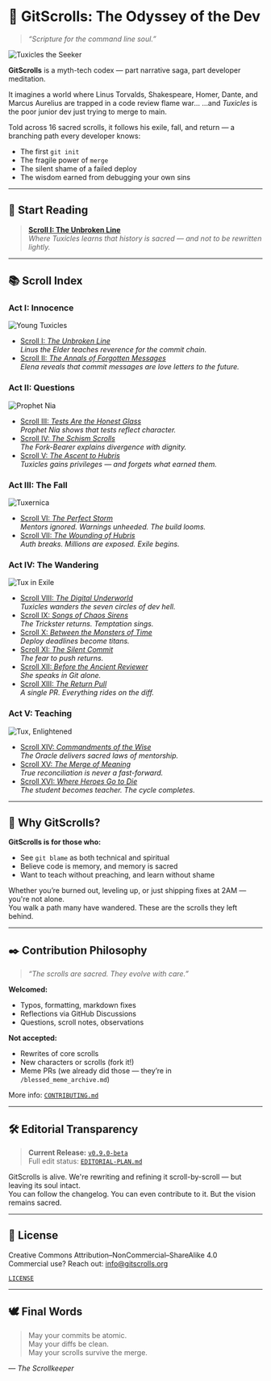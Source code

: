 # 🐧 GitScrolls: The Odyssey of the Dev

> *“Scripture for the command line soul.”*

![Tuxicles the Seeker](https://media.githubusercontent.com/media/gitscrolls/gitscrolls-assets/refs/heads/main/tux-sketch.webp)

**GitScrolls** is a myth-tech codex — part narrative saga, part developer meditation.

It imagines a world where Linus Torvalds, Shakespeare, Homer, Dante, and Marcus Aurelius are trapped in a code review flame war…
…and *Tuxicles* is the poor junior dev just trying to merge to main.

Told across 16 sacred scrolls, it follows his exile, fall, and return — a branching path every developer knows:
- The first `git init`
- The fragile power of `merge`
- The silent shame of a failed deploy
- The wisdom earned from debugging your own sins

---

## 📖 Start Reading

> [**Scroll I: The Unbroken Line**](./scrolls/01-Unbroken-Line.md)  
> _Where Tuxicles learns that history is sacred — and not to be rewritten lightly._

---

## 📚 Scroll Index

### **Act I: Innocence**
![Young Tuxicles](https://media.githubusercontent.com/media/gitscrolls/gitscrolls-assets/refs/heads/main/act-1.webp)
- [Scroll I: *The Unbroken Line*](./scrolls/01-Unbroken-Line.md)  
  *Linus the Elder teaches reverence for the commit chain.*
- [Scroll II: *The Annals of Forgotten Messages*](./scrolls/02-Annals-of-Forgotten-Messages.md)  
  *Elena reveals that commit messages are love letters to the future.*

### **Act II: Questions**
![Prophet Nia](https://media.githubusercontent.com/media/gitscrolls/gitscrolls-assets/refs/heads/main/scroll-03-hero.webp)
- [Scroll III: *Tests Are the Honest Glass*](./scrolls/03-Tests-Are-the-Honest-Glass.md)  
  *Prophet Nia shows that tests reflect character.*
- [Scroll IV: *The Schism Scrolls*](./scrolls/04-Schism-Scrolls.md)  
  *The Fork-Bearer explains divergence with dignity.*
- [Scroll V: *The Ascent to Hubris*](./scrolls/05-The-Ascent-to-Hubris.md)  
  *Tuxicles gains privileges — and forgets what earned them.*

### **Act III: The Fall**
![Tuxernica](https://media.githubusercontent.com/media/gitscrolls/gitscrolls-assets/refs/heads/main/guernica-tux-3.webp)
- [Scroll VI: *The Perfect Storm*](./scrolls/06-The-Perfect-Storm.md)  
  *Mentors ignored. Warnings unheeded. The build looms.*
- [Scroll VII: *The Wounding of Hubris*](./scrolls/07-Wounding-of-Hubris.md)  
  *Auth breaks. Millions are exposed. Exile begins.*

### **Act IV: The Wandering**
![Tux in Exile](https://media.githubusercontent.com/media/gitscrolls/gitscrolls-assets/refs/heads/main/hard-tux.webp)
- [Scroll VIII: *The Digital Underworld*](./scrolls/08-The-Digital-Underworld.md)  
  *Tuxicles wanders the seven circles of dev hell.*
- [Scroll IX: *Songs of Chaos Sirens*](./scrolls/09-Songs-of-Chaos-Sirens.md)  
  *The Trickster returns. Temptation sings.*
- [Scroll X: *Between the Monsters of Time*](./scrolls/10-Between-Monsters-of-Time.md)  
  *Deploy deadlines become titans.*
- [Scroll XI: *The Silent Commit*](./scrolls/11-The-Silent-Commit.md)  
  *The fear to push returns.*
- [Scroll XII: *Before the Ancient Reviewer*](./scrolls/12-Before-Ancient-Reviewer.md)  
  *She speaks in Git alone.*
- [Scroll XIII: *The Return Pull*](./scrolls/13-The-Return-Pull.md)  
  *A single PR. Everything rides on the diff.*

### **Act V: Teaching**
![Tux, Enlightened](https://media.githubusercontent.com/media/gitscrolls/gitscrolls-assets/refs/heads/main/tux-enlightened.webp)
- [Scroll XIV: *Commandments of the Wise*](./scrolls/14-Commandments-of-Wise.md)  
  *The Oracle delivers sacred laws of mentorship.*
- [Scroll XV: *The Merge of Meaning*](./scrolls/15-The-Merge-of-Meaning.md)  
  *True reconciliation is never a fast-forward.*
- [Scroll XVI: *Where Heroes Go to Die*](./scrolls/16-Where-Heroes-Go-to-Die.md)  
  *The student becomes teacher. The cycle completes.*

---

## 🧭 Why GitScrolls?

**GitScrolls is for those who:**
- See `git blame` as both technical and spiritual
- Believe code is memory, and memory is sacred
- Want to teach without preaching, and learn without shame

Whether you’re burned out, leveling up, or just shipping fixes at 2AM — you're not alone.  
You walk a path many have wandered. These are the scrolls they left behind.

---

## ✒️ Contribution Philosophy

> *“The scrolls are sacred. They evolve with care.”*

**Welcomed:**
- Typos, formatting, markdown fixes
- Reflections via GitHub Discussions
- Questions, scroll notes, observations

**Not accepted:**
- Rewrites of core scrolls
- New characters or scrolls (fork it!)
- Meme PRs (we already did those — they’re in `/blessed_meme_archive.md`)

More info: [`CONTRIBUTING.md`](./.github/CONTRIBUTING.md)

---

## 🛠️ Editorial Transparency

> **Current Release:** [`v0.9.0-beta`](https://github.com/gitscrolls/gitscrolls/releases/tag/v0.9.0-beta)  
> Full edit status: [`EDITORIAL-PLAN.md`](./editorial/EDITORIAL-PLAN.md)

GitScrolls is alive. We're rewriting and refining it scroll-by-scroll — but leaving its soul intact.  
You can follow the changelog. You can even contribute to it. But the vision remains sacred.

---

## 📖 License

Creative Commons Attribution–NonCommercial–ShareAlike 4.0  
Commercial use? Reach out: [info@gitscrolls.org](mailto:info@gitscrolls.org)

[`LICENSE`](./LICENSE)

---

## 🕊️ Final Words

> May your commits be atomic.  
> May your diffs be clean.  
> May your scrolls survive the merge.

— *The Scrollkeeper*